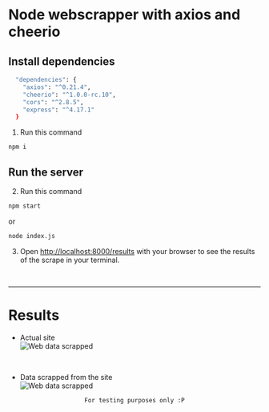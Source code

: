 # Node webscrapper with axios and cheerio

## Install dependencies
```bash
  "dependencies": {
    "axios": "^0.21.4",
    "cheerio": "^1.0.0-rc.10",
    "cors": "^2.8.5",
    "express": "^4.17.1"
  }
```

1. Run this command
```bash
npm i
```

## Run the server

2. Run this command

```bash
npm start
```
or

```bash
node index.js
```

3. Open [http://localhost:8000/results](http://localhost:8000/results) with your browser to see the results of the scrape in your terminal.

<br>
<hr> 

# Results
- Actual site <br>
![Web data scrapped](https://user-images.githubusercontent.com/14861253/177007945-8d224eb5-f966-4c3b-bd66-a28b80d23b97.png)
<br>

- Data scrapped from the site<br>
![Web data scrapped](https://user-images.githubusercontent.com/14861253/177007928-66aa675b-df9c-40b7-848f-263f7f8444cd.png)


<div style="text-align:center">

```
For testing purposes only :P
```

</div>
